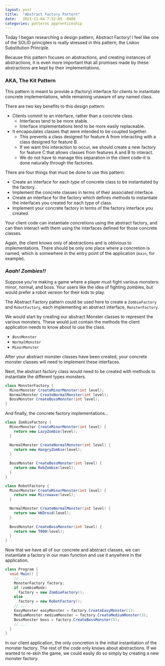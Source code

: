 ```yaml
---
layout: post
title:  "Abstract Factory Pattern"
date:   2021-11-04 7:52:05 -0400
categories: patterns apprenticeship
---
```


Today I began researching a design pattern, Abstract Factory! I feel like
one of the SOLID principles is really stressed in this pattern, the Liskov
Substitution Principle.

Because this pattern focuses on abstractions, and creating instances of 
abstractions, it is even more important that all promises made by these 
abstractions are kept by their implementations.

### AKA, The Kit Pattern

This pattern is meant to provide a (factory) interface for clients to 
instantiate concrete implementations, while remaining unaware of any named 
class.

There are two key benefits to this design pattern:
- Clients commit to an interface, rather than a concrete class.
  - Interfaces tend to be more stable.
  - Interface implementations tend to be more easily replaceable.
- It encapsulates classes that were intended to be coupled together.
  - This prevents a class designed for feature A from interacting with a 
  class designed for feature B.
  - If we want this interaction to occur, we should create a new factory
  for feature C that allows classes from features A and B to interact.
  - We do not have to manage this separation in the client code–it is done
  naturally through the factories.

There are four things that must be done to use this pattern:
- Create an interface for each _type_ of concrete class to be instantiated 
by the factory.
- Implement the concrete classes in terms of their associated interface.
- Create an interface for the factory which defines methods to instantiate
the interfaces you created for each type of class.
- Implement your concrete factory in terms of the factory interface you created.

Your client code can instantiate concretions using the abstract factory, 
and can then interact with them using the interfaces defined for those 
concrete classes.

Again, the client knows only of abstractions and is oblivious to 
implementations. There should be only one place where a concretion is named, 
which is somewhere in the entry point of the application (`main`, for example).

### _Aaah! Zombies!!_

Suppose you're making a game where a player must fight various monsters:
minor, normal, and boss. Your users like the idea of fighting zombies, but 
would prefer a robot version for their kids to play.

The Abstract Factory pattern could be used here to create a `ZombieFactory` and 
`RobotFactory`, each implementing an abstract interface, `MonsterFactory`.

We would start by creating our abstract Monster classes to represent the various
monsters. These would just contain the methods the client application needs to
know about to use the class.
- `BossMonster`
- `NormalMonster`
- `MinorMonster`

After your abstract monster classes have been created, your concrete monster
classes will need to implement these interfaces.

Next, the abstract factory class would need to be created with methods to
instantiate the different types monsters.

````java
class MonsterFactory {
  MinorMonster CreateMinorMonster(int level);
  NormalMonster CreateNormalMonster(int level);
  BossMonster CreateBossMonster(int level);
}
````

And finally, the concrete factory implementations...

````java
class ZombieFactory {
  MinorMonster CreateMinorMonster(int level) {
    return new LazyZombie(level);
  }

  NormalMonster CreateNormalMonster(int level) {
    return new HangryZombie(level);
  }
  
  BossMonster CreateBossMonster(int level) {
    return new RobZombie(level);
  }
}
````

````java
class RobotFactory {
  MinorMonster CreateMinorMonster(int level) {
    return new Microwave(level);
  }

  NormalMonster CreateNormalMonster(int level) {
    return new HKDroid(level);
  }
  
  BossMonster CreateBossMonster(int level) {
    return new T800(level);
  }
}
````

Now that we have all of our concrete and abstract classes, we can instantiate 
a factory in our main function and use it anywhere in the application.

````java
class Program {
  void Main() {
    // ...
    MonsterFactory factory;
    if (zombieMode)
      factory = new ZombieFactory();
    else
      factory = new RobotFactory();
    // ...
    EasyMonster easyMonster = factory.CreateEasyMonster(1);
    MediumMonster mediumMonster = factory.CreateMediumMonster(3);
    BossMonster boss = factory.CreateBossMonster(5);
    // ...
  }
}
````

In our client application, the only concretion is the initial instantiation
of the monster factory. The rest of the code only knows about abstractions. 
If we wanted to re-skin the game, we could easily do so simply by creating a 
new monster factory.